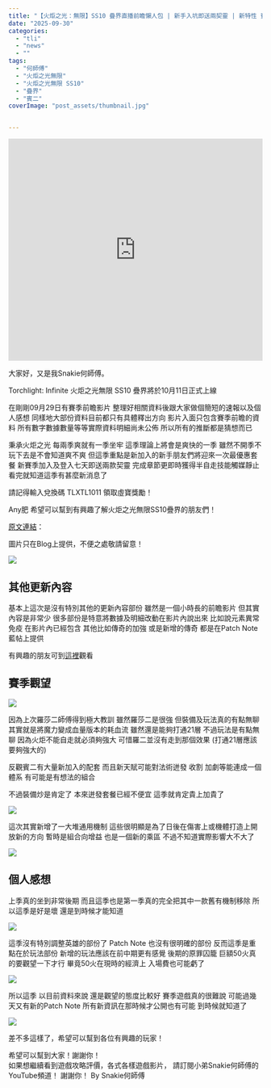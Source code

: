 ```yaml
---
title: "【火炬之光：無限】SS10 疊界直播前瞻懶人包 | 新手入坑即送兩契靈 | 新特性 賓二創想鬼才 連攜體系 | 章節過後解放雙手 全民觸媒靜止 | 魂燭及新神體系 移除 | Torchlight: Infinite"
date: "2025-09-30"
categories:
  - "tli"
  - "news"
  - ""
tags:
  - "何師傅"
  - "火炬之光無限"
  - "火炬之光無限 SS10"
  - "疊界"
  - "賓二"
coverImage: "post_assets/thumbnail.jpg"


---
```


<!-- Embed -->

<iframe width="100%" height="440" src="https://www.youtube.com/embed/eNwhnZpkjZE" 
  title="YouTube video player" frameborder="0" allow="accelerometer; autoplay;
  clipboard-write; encrypted-media; gyroscope; picture-in-picture; web-share"
  referrerpolicy="strict-origin-when-cross-origin" allowfullscreen></iframe>


<!-- Context -->

大家好，又是我Snakie何師傅。

Torchlight: Infinite 火炬之光無限
SS10 疊界將於10月11日正式上線

在剛剛09月29日有賽季前瞻影片
整理好相關資料後跟大家做個簡短的速報以及個人感想
同樣地大部份資料目前都只有具體釋出方向
影片入面只包含賽季前瞻的資料
所有數字數據數量等等實際資料明細尚未公佈
所以所有的推斷都是猜想而已

秉承火炬之光 每兩季爽就有一季坐牢
這季理論上將會是爽快的一季
雖然不開季不玩下去是不會知道爽不爽
但這季重點是新加入的新手朋友們將迎來一次最優惠套餐
新賽季加入及登入七天即送兩款契靈
完成章節更即時獲得半自走技能觸媒靜止
看完就知道這季有甚麼新消息了

請記得輸入兌換碼 TLXTL1011 領取虛寶獎勵！

Any肥 希望可以幫到有興趣了解火炬之光無限SS10疊界的朋友們！


[原文連結](https://on9.games/250930-TLI_SS10_Live/)：  

圖片只在Blog上提供，不便之處敬請留意！

![](post_assets/13.jpg)

## 其他更新內容

基本上這次是沒有特別其他的更新內容部份
雖然是一個小時長的前瞻影片
但其實內容是非常少
很多部份是特意將數據及明細改動在影片內說出來
比如說元素異常免疫 在影片內已經包含
其他比如傳奇的加強
或是新增的傳奇
都是在Patch Note 藍帖上提供

有興趣的朋友可到[這裡](https://torchlight.xd.com/zh-tw/news/single?id=89n09uY5dE8F)觀看

## 賽季觀望

![](post_assets/10.png)  

因為上次羅莎二師傅得到極大教訓
雖然羅莎二是很強 但裝備及玩法真的有點無聊
其實就是將魔力變成血量版本的耗血流
雖然還是能夠打通21層
不過玩法是有點無聊
因為火炬不能自走就必須夠強大
可惜羅二並沒有走到那個效果 (打通21層應該要夠強大的)

反觀賓二有大量新加入的配套
而且新天賦可能對法術迸發 收割 加劇等能連成一個體系
有可能是有想法的組合

不過裝備炒是肯定了 本來迸發套餐已經不便宜
這季就肯定貴上加貴了

![](post_assets/3.png)  

這次其實新增了一大堆通用機制
這些很明顯是為了日後在傷害上或機體打造上開放新的方向
暫時是組合向增益 也是一個新的乘區
不過不知道實際影響大不大了

![](post_assets/12.jpg)  

<!-- Subtitle3 -->
## <u> </u>
  
## 個人感想

上季真的坐到非常後期
而且這季也是第一季真的完全把其中一款舊有機制移除
所以這季是好是壞 還是到時候才能知道

![](post_assets/14.jpg)

這季沒有特別調整英雄的部份了
Patch Note 也沒有很明確的部份
反而這季是重點在於玩法部份
新增的玩法應該在前中期更有感覺
後期的原罪囚籠 巨額50火真的要觀望一下才行
畢竟50火在現時的經濟上 入場費也可能虧了

![](post_assets/16.jpg)

所以這季 以目前資料來說 還是觀望的態度比較好
賽季遊戲真的很難說 可能過幾天又有新的Patch Note
所有新資訊在那時候才公開也有可能
到時候就知道了

![](post_assets/15.jpg)

差不多這樣了，希望可以幫到各位有興趣的玩家！

希望可以幫到大家！謝謝你！	
如果想繼續看到遊戲攻略評價，各式各樣遊戲影片，
請訂閱小弟Snakie何師傅的YouTube頻道！
謝謝你！
By Snakie何師傅


<!-- Post Info
topic:
【火炬之光：無限】SS10 疊界直播前瞻懶人包 | 新手入坑即送兩契靈 | 新特性 賓二 創想鬼才 | 章節過後解放雙手 全民觸媒靜止 | 魂燭及新神體系 移除 | Torchlight: Infinite

本影片文字補完請到以下連結:
https://on9.games/250930-TLI_SS10_Live/

何師傅專屬連結 立即下載享受遊戲！
https://tap.io/Ov9pfuxY

賽季更新內容公告:
https://torchlight.xd.com/zh-tw/news/single?id=89n09uY5dE8F

00:00 – 前言
01:16 – SS10疊界賽季機制
04:18 – 新英雄特性 賓二 創想鬼才
05:28 – 新連攜體系
06:47 – 魂燭系統 移除
08:57 – 迷城契靈補償及異界改動
11:08 – 個人感想




遊戲攻略, 遊戲評價, 遊戲介紹, Snakie, Snakie002, Snakie 何師傅, 何師傅, Game荒精選, POE, 流亡黯道, 火炬之光, Torchlight: infinite, 暗黑破壞神, Diablo, POE2, Last Epoch, 最後紀元, 流亡黯道2,


火炬之光,
火炬之光 SS10,
火炬之光 疊界,
火炬之光 賓,
火炬之光 魂燭,
火炬之光 新手,
火炬之光 契靈,
火炬之光 懶人包,

Torchlight: Infinite,
Torchlight: Infinite SS10,
Torchlight: Infinite 疊界,
Torchlight: Infinite 賓,
Torchlight: Infinite 魂燭,
Torchlight: Infinite 新手,
Torchlight: Infinite 契靈,
Torchlight: Infinite 懶人包,

-->


